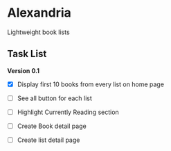 #  Alexandria

Lightweight book lists 

## Task List

**Version 0.1**

- [x] Display first 10 books from every list on home page
- [ ] See all button for each list
- [ ] Highlight Currently Reading section
- [ ] Create Book detail page
- [ ] Create list detail page


